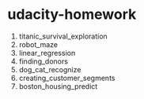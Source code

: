 # udacity-homework
1) titanic_survival_exploration
2) robot_maze
3) linear_regression
4) finding_donors
5) dog_cat_recognize
6) creating_customer_segments
7) boston_housing_predict 
